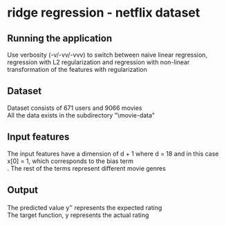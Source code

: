 # ridge regression - netflix dataset

## Running the application

Use verbosity (-v/-vv/-vvv) to switch between naive linear regression, regression with L2 regularization and regression with non-linear transformation of the features with regularization

## Dataset

Dataset consists of 671 users and 9066 movies <br>
All the data exists in the subdirectory "\movie-data" <br>

## Input features

The input features have a dimension of d + 1 where d = 18  and in this case x[0] = 1, which corresponds to the bias term <br>. The rest of the terms represent different movie genres <br>


## Output

The predicted value y<sup>~</sup> represents the expected rating <br>
The target function, y represents the actual rating <br>

